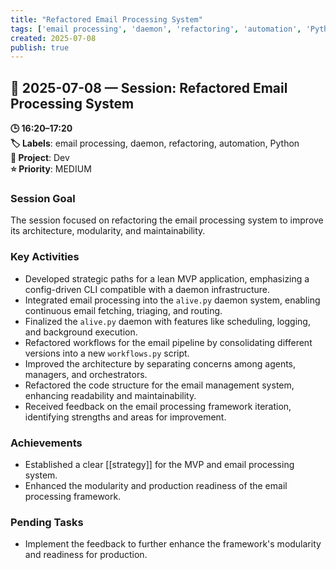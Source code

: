 ```yaml
---
title: "Refactored Email Processing System"
tags: ['email processing', 'daemon', 'refactoring', 'automation', 'Python']
created: 2025-07-08
publish: true
---
```


## 📅 2025-07-08 — Session: Refactored Email Processing System

**🕒 16:20–17:20**  
**🏷️ Labels**: email processing, daemon, refactoring, automation, Python  
**📂 Project**: Dev  
**⭐ Priority**: MEDIUM  


### Session Goal
The session focused on refactoring the email processing system to improve its architecture, modularity, and maintainability.

### Key Activities
- Developed strategic paths for a lean MVP application, emphasizing a config-driven CLI compatible with a daemon infrastructure.
- Integrated email processing into the `alive.py` daemon system, enabling continuous email fetching, triaging, and routing.
- Finalized the `alive.py` daemon with features like scheduling, logging, and background execution.
- Refactored workflows for the email pipeline by consolidating different versions into a new `workflows.py` script.
- Improved the architecture by separating concerns among agents, managers, and orchestrators.
- Refactored the code structure for the email management system, enhancing readability and maintainability.
- Received feedback on the email processing framework iteration, identifying strengths and areas for improvement.

### Achievements
- Established a clear [[strategy]] for the MVP and email processing system.
- Enhanced the modularity and production readiness of the email processing framework.

### Pending Tasks
- Implement the feedback to further enhance the framework's modularity and readiness for production.
